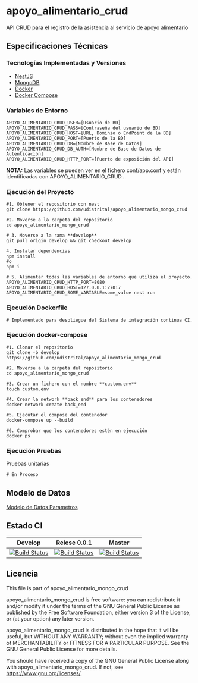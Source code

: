 # apoyo_alimentario_crud

API CRUD para el registro de la asistencia al servicio de apoyo alimentario

## Especificaciones Técnicas

### Tecnologías Implementadas y Versiones
* [NestJS](https://github.com/nestjs/nest)
* [MongoDB](https://github.com/mongodb/mongo)
* [Docker](https://docs.docker.com/engine/install/ubuntu/)
* [Docker Compose](https://docs.docker.com/compose/)

### Variables de Entorno
```shell
APOYO_ALIMENTARIO_CRUD_USER=[Usuario de BD]
APOYO_ALIMENTARIO_CRUD_PASS=[Contraseña del usuario de BD]
APOYO_ALIMENTARIO_CRUD_HOST=[URL, Dominio o EndPoint de la BD]
APOYO_ALIMENTARIO_CRUD_PORT=[Puerto de la BD]
APOYO_ALIMENTARIO_CRUD_DB=[Nombre de Base de Datos]
APOYO_ALIMENTARIO_CRUD_DB_AUTH=[Nombre de Base de Datos de Autenticación]
APOYO_ALIMENTARIO_CRUD_HTTP_PORT=[Puerto de exposición del API]
```
**NOTA:** Las variables se pueden ver en el fichero conf/app.conf y están identificadas con APOYO_ALIMENTARIO_CRUD...

### Ejecución del Proyecto
```shell
#1. Obtener el repositorio con nest
git clone https://github.com/udistrital/apoyo_alimentario_mongo_crud

#2. Moverse a la carpeta del repositorio
cd apoyo_alimentario_mongo_crud

# 3. Moverse a la rama **develop**
git pull origin develop && git checkout develop

4. Instalar dependencias
npm install
#o
npm i

# 5. Alimentar todas las variables de entorno que utiliza el proyecto.
APOYO_ALIMENTARIO_CRUD_HTTP_PORT=8080
APOYO_ALIMENTARIO_CRUD_HOST=127.0.0.1:27017 APOYO_ALIMENTARIO_CRUD_SOME_VARIABLE=some_value nest run
```
### Ejecución Dockerfile
```shell
# Implementado para despliegue del Sistema de integración continua CI.
```

### Ejecución docker-compose
```shell
#1. Clonar el repositorio
git clone -b develop https://github.com/udistrital/apoyo_alimentario_mongo_crud

#2. Moverse a la carpeta del repositorio
cd apoyo_alimentario_mongo_crud

#3. Crear un fichero con el nombre **custom.env**
touch custom.env

#4. Crear la network **back_end** para los contenedores
docker network create back_end

#5. Ejecutar el compose del contenedor
docker-compose up --build

#6. Comprobar que los contenedores estén en ejecución
docker ps
```

### Ejecución Pruebas

Pruebas unitarias
```shell
# En Proceso
```

## Modelo de Datos
[Modelo de Datos Parametros](/database/sintomas_crud.png)

## Estado CI

| Develop | Relese 0.0.1 | Master |
| -- | -- | -- |
| [![Build Status](https://hubci.portaloas.udistrital.edu.co/api/badges/udistrital/apoyo_alimentario_mongo_crud/status.svg?ref=refs/heads/develop)](https://hubci.portaloas.udistrital.edu.co/udistrital/apoyo_alimentario_mongo_crud) | [![Build Status](https://hubci.portaloas.udistrital.edu.co/api/badges/udistrital/apoyo_alimentario_mongo_crud/status.svg?ref=refs/heads/relase/0.0.1)](https://hubci.portaloas.udistrital.edu.co/udistrital/apoyo_alimentario_mongo_crud) | [![Build Status](https://hubci.portaloas.udistrital.edu.co/api/badges/udistrital/apoyo_alimentario_mongo_crud/status.svg?ref=refs/heads/master)](https://hubci.portaloas.udistrital.edu.co/udistrital/apoyo_alimentario_mongo_crud) |


## Licencia

This file is part of apoyo_alimentario_mongo_crud

apoyo_alimentario_mongo_crud is free software: you can redistribute it and/or modify it under the terms of the GNU General Public License as published by the Free Software Foundation, either version 3 of the License, or (at your option) any later version.

 apoyo_alimentario_mongo_crud is distributed in the hope that it will be useful, but WITHOUT ANY WARRANTY; without even the implied warranty of MERCHANTABILITY or FITNESS FOR A PARTICULAR PURPOSE. See the GNU General Public License for more details.

You should have received a copy of the GNU General Public License along with apoyo_alimentario_mongo_crud. If not, see https://www.gnu.org/licenses/.
